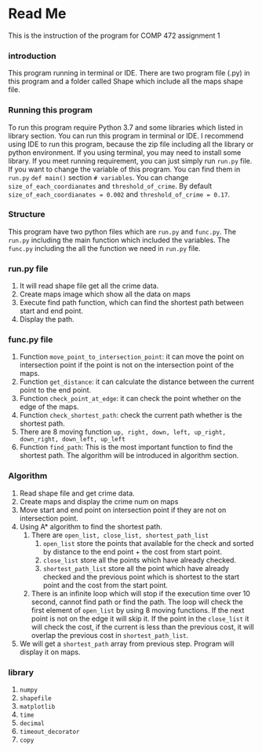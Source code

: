# Read Me
 This is the instruction of the program for COMP 472 assignment 1
### introduction
This program running in terminal or IDE. There are two program file (.py) in this program and a folder called Shape which include all the maps shape file.
### Running this program
To run this program require Python 3.7 and some libraries which listed in library section.
You can run this program in terminal or IDE. I recommend using IDE to run this program, because the zip file including all the library or python environment. If you using terminal, you may need to install some library.
If you meet running requirement, you can just simply run `run.py` file.
If you want to change the variable of this program. You can find them in `run.py` `def main()` section `# variables`. You can change `size_of_each_coordianates` and `threshold_of_crime`. By default `size_of_each_coordianates = 0.002` and `threshold_of_crime = 0.17`.
### Structure
This program have two python files which are `run.py` and `func.py`.
The `run.py` including the main function which included the variables.
The `func.py` including the all the function we need in `run.py` file.
### run.py file
1. It will read shape file get all the crime data.
2. Create maps image which show all the data on maps
3. Execute find path function, which can find the shortest path between start and end point.
4. Display the path.
### func.py file
1. Function `move_point_to_intersection_point`: it can move the point on intersection point if the point is not on the intersection point of the maps.
2. Function `get_distance`: it can calculate the distance between the current point to the end point.
3. Function `check_point_at_edge`: it can check the point whether on the edge of the maps.
4. Function `check_shortest_path`: check the current path whether is the shortest path.
5. There are 8 moving function `up, right, down, left, up_right, down_right, down_left, up_left`
6. Function `find_path`: This is the most important function to find the shortest path. The algorithm will be introduced in algorithm section.
### Algorithm
1. Read shape file and get crime data.
2. Create maps and display the crime num on maps
3. Move start and end point on intersection point if they are not on intersection point.
4. Using A\* algorithm to find the shortest path.
	1. There are `open_list, close_list, shortest_path_list`
		1. `open_list` store the points that available for the check and sorted by distance to the end point + the cost from start point.
		2. `close_list` store all the points which have already checked.
		3. `shortest_path_list` store all the point which have already checked and the previous point which is shortest to the start point and the cost from the start point.
	2. There is an infinite loop which will stop if the execution time over 10 second, cannot find path or find the path. The loop will check the first element of `open_list` by using 8 moving functions. If the next point is not on the edge it will skip it. If the point in the `close_list` it will check the cost, if the current is less than the previous cost, it will overlap the previous cost in `shortest_path_list`.
5. We will get a `shortest_path` array from previous step. Program will display it on maps.
### library
1. `numpy`
2. `shapefile`
3. `matplotlib`
4. `time`
5. `decimal`
6. `timeout_decorator`
7. `copy`


